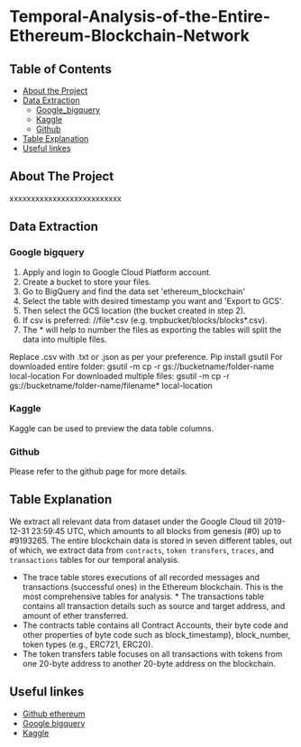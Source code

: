 # Temporal-Analysis-of-the-Entire-Ethereum-Blockchain-Network
<!-- TABLE OF CONTENTS -->
## Table of Contents

* [About the Project](#about-the-project)
* [Data Extraction](#Data-Extraction)
  * [Google_bigquery](#Google-bigquery)
  * [Kaggle](#Kaggle)
  * [Github](#github)
* [Table Explanation](#Table-Explanation)  
* [Useful linkes](#Useful-linkes)



<!-- ABOUT THE PROJECT -->
## About The Project

xxxxxxxxxxxxxxxxxxxxxxxxxx


<!-- Data Extraction -->
## Data Extraction 

### Google bigquery

1. Apply and login to Google Cloud Platform account.
2. Create a bucket to store your files.
3. Go to BigQuery and find the data set 'ethereum_blockchain'
4. Select the table with desired timestamp you want and 'Export to GCS'.
5. Then select the GCS location (the bucket created in step 2).
6. If csv is preferred: //file*.csv (e.g. tmpbucket/blocks/blocks*.csv).
7. The * will help to number the files as exporting the tables will split the data into multiple files.


Replace .csv with .txt or .json as per your preference.
Pip install gsutil
For downloaded entire folder: gsutil -m cp -r gs://bucketname/folder-name local-location
For downloaded multiple files: gsutil -m cp -r gs://bucketname/folder-name/filename* local-location

### Kaggle

Kaggle can be used to preview the data table columns. 

### Github

Please refer to the github page for more details. 




<!-- Table Explanation -->
## Table Explanation
We extract all relevant data from dataset under the Google Cloud till 2019-12-31 23:59:45 UTC, which amounts to all blocks from genesis (#0) up to #9193265. The entire blockchain data is stored in seven different tables, out of which, we extract data from `contracts`, `token transfers`, `traces`, and `transactions` tables for our temporal analysis.

* The trace table stores executions of all recorded messages and transactions (successful ones) in the Ethereum blockchain. This is the most comprehensive tables for analysis. * The transactions table contains all transaction details such as source and target address, and amount of ether transferred. 
* The contracts table contains all Contract Accounts, their byte code and other properties of byte code such as block_timestamp}, block_number, token types (e.g., ERC721, ERC20). 
* The token transfers table focuses on all transactions with tokens from one 20-byte address to another 20-byte address on the blockchain.


<!-- Useful linkes -->
## Useful linkes
* [Github ethereum](https://github.com/blockchain-etl/ethereum-etl)
* [Google bigquery](https://cloud.google.com/bigquery)
* [Kaggle](https://www.kaggle.com/bigquery/ethereum-blockchain)
